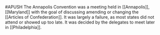 #APUSH
The Annapolis Convention was a meeting held in [[Annapolis]], [[Maryland]] with the goal of discussing amending or changing the [[Articles of Confederation]]. It was largely a failure, as most states did not attend or showed up too late. It was decided by the delegates to meet later in [[Philadelphia]].